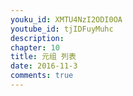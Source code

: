 ```yaml
---
youku_id: XMTU4NzI2ODI0OA
youtube_id: tjIDFuyMuhc
description: 
chapter: 10
title: 元组 列表
date: 2016-11-3
comments: true
---
```



